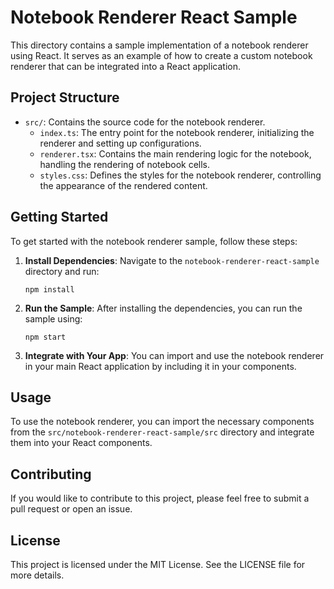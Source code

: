 # Notebook Renderer React Sample

This directory contains a sample implementation of a notebook renderer using React. It serves as an example of how to create a custom notebook renderer that can be integrated into a React application.

## Project Structure

- `src/`: Contains the source code for the notebook renderer.
  - `index.ts`: The entry point for the notebook renderer, initializing the renderer and setting up configurations.
  - `renderer.tsx`: Contains the main rendering logic for the notebook, handling the rendering of notebook cells.
  - `styles.css`: Defines the styles for the notebook renderer, controlling the appearance of the rendered content.

## Getting Started

To get started with the notebook renderer sample, follow these steps:

1. **Install Dependencies**: Navigate to the `notebook-renderer-react-sample` directory and run:
   ```
   npm install
   ```

2. **Run the Sample**: After installing the dependencies, you can run the sample using:
   ```
   npm start
   ```

3. **Integrate with Your App**: You can import and use the notebook renderer in your main React application by including it in your components.

## Usage

To use the notebook renderer, you can import the necessary components from the `src/notebook-renderer-react-sample/src` directory and integrate them into your React components.

## Contributing

If you would like to contribute to this project, please feel free to submit a pull request or open an issue.

## License

This project is licensed under the MIT License. See the LICENSE file for more details.